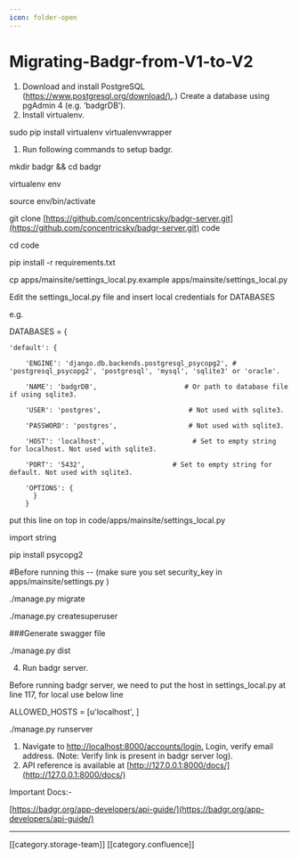 ```yaml
---
icon: folder-open
---
```


# Migrating-Badgr-from-V1-to-V2

1. Download and install PostgreSQL ([https://www.postgresql.org/download/).](https://www.postgresql.org/download/).) Create a database using pgAdmin 4 (e.g. ‘badgrDB’).
2. Install virtualenv.

sudo pip install virtualenv virtualenvwrapper

1. Run following commands to setup badgr.

mkdir badgr && cd badgr

virtualenv env

source env/bin/activate

git clone [https://github.com/concentricsky/badgr-server.git](https://github.com/concentricsky/badgr-server.git) code

cd code

pip install -r requirements.txt

cp apps/mainsite/settings\_local.py.example apps/mainsite/settings\_local.py

Edit the settings\_local.py file and insert local credentials for DATABASES

e.g.

DATABASES = {

```
'default': {

    'ENGINE': 'django.db.backends.postgresql_psycopg2', # 'postgresql_psycopg2', 'postgresql', 'mysql', 'sqlite3' or 'oracle'.

    'NAME': 'badgrDB',                      # Or path to database file if using sqlite3.

    'USER': 'postgres',                      # Not used with sqlite3.

    'PASSWORD': 'postgres',                  # Not used with sqlite3.

    'HOST': 'localhost',                      # Set to empty string for localhost. Not used with sqlite3.

    'PORT': '5432',                      # Set to empty string for default. Not used with sqlite3.

    'OPTIONS': {
      }
    }
```

put this line on top in code/apps/mainsite/settings\_local.py

import string

pip install psycopg2

\#Before running this -- (make sure you set security\_key in apps/mainsite/settings.py )

./manage.py migrate

./manage.py createsuperuser

\###Generate swagger file

./manage.py dist

4. Run badgr server.

Before running badgr server, we need to put the host in settings\_local.py at line 117, for local use below line

ALLOWED\_HOSTS = \[u'localhost', ]

./manage.py runserver

1. Navigate to [http://localhost:8000/accounts/login.](http://localhost:8000/accounts/login.) Login, verify email address. (Note: Verify link is present in badgr server log).
2. API reference is available at [http://127.0.0.1:8000/docs/](http://127.0.0.1:8000/docs/)

Important Docs:-

[https://badgr.org/app-developers/api-guide/](https://badgr.org/app-developers/api-guide/)

***

\[\[category.storage-team]] \[\[category.confluence]]

